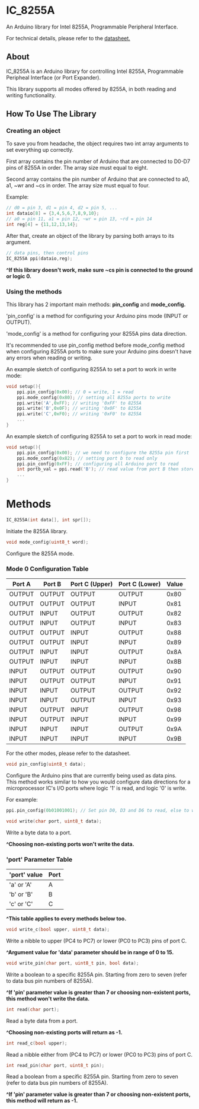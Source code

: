 # IC_8255A
An Arduino library for Intel 8255A, Programmable Peripheral Interface.

For technical details, please refer to the [datasheet.](https://pdf1.alldatasheet.com/datasheet-pdf/view/66100/INTEL/8255A.html)

## About
IC_8255A is an Arduino library for controlling Intel 8255A, Programmable Peripheal Interface (or Port Expander).

This library supports all modes offered by 8255A, in both reading and writing functionality.<br>

## How To Use The Library

### Creating an object
To save you from headache, the object requires two int array arguments to set everything up correctly.

First array contains the pin number of Arduino that are connected to D0-D7 pins of 8255A in order. The array size must equal to eight.

Second array contains the pin number of Arduino that are connected to a0, a1, ~wr and ~cs in order. The array size must equal to four.

Example:
```C
// d0 = pin 3, d1 = pin 4, d2 = pin 5, ...
int dataio[8] = {3,4,5,6,7,8,9,10};
// a0 = pin 11, a1 = pin 12, ~wr = pin 13, ~rd = pin 14
int reg[4] = {11,12,13,14};
```

After that, create an object of the library by parsing both arrays to its argument.
```C
// data pins, then control pins
IC_8255A ppi(dataio,reg);
```
**^If this library doesn't work, make sure ~cs pin is connected to the ground or logic 0.**

### Using the methods
This library has 2 important main methods: **pin_config** and **mode_config.**

'pin_config' is a method for configuring your Arduino pins mode (INPUT or OUTPUT).

'mode_config' is a method for configuring your 8255A pins data direction.

It's recommended to use pin_config method before mode_config method when configuring 8255A ports to make sure your Arduino pins doesn't have any errors when reading or writing.

An example sketch of configuring 8255A to set a port to work in write mode:
```C
void setup(){
	ppi.pin_config(0x00); // 0 = write, 1 = read
	ppi.mode_config(0x80); // setting all 8255a ports to write
	ppi.write('A',0xFF); // writing '0xFF' to 8255A
	ppi.write('B',0x0F); // writing '0x0F' to 8255A
	ppi.write('C',0xF0); // writing '0xF0' to 8255A
	...
}
```

An example sketch of configuring 8255A to set a port to work in read mode:
```C
void setup(){
	ppi.pin_config(0x00); // we need to configure the 8255a pin first
	ppi.mode_config(0x82); // setting port b to read only
	ppi.pin_config(0xFF); // configuring all Arduino port to read
	int portb_val = ppi.read('B'); // read value from port B then store it for further usage.
	...
}
```

# Methods
```C
IC_8255A(int data[], int spr[]);
```
Initiate the 8255A library.

```C
void mode_config(uint8_t word);
```
Configure the 8255A mode.

### Mode 0 Configuration Table
|Port A|Port B|Port C (Upper)|Port C (Lower)|Value|
|------|------|--------------|--------------|-----|
|OUTPUT|OUTPUT|        OUTPUT|        OUTPUT| 0x80|
|OUTPUT|OUTPUT|        OUTPUT|         INPUT| 0x81|
|OUTPUT| INPUT|        OUTPUT|        OUTPUT| 0x82|
|OUTPUT| INPUT|        OUTPUT|         INPUT| 0x83|
|OUTPUT|OUTPUT|         INPUT|        OUTPUT| 0x88|
|OUTPUT|OUTPUT|         INPUT|         INPUT| 0x89|
|OUTPUT| INPUT|         INPUT|        OUTPUT| 0x8A|
|OUTPUT| INPUT|         INPUT|         INPUT| 0x8B|
| INPUT|OUTPUT|        OUTPUT|        OUTPUT| 0x90|
| INPUT|OUTPUT|        OUTPUT|         INPUT| 0x91|
| INPUT| INPUT|        OUTPUT|        OUTPUT| 0x92|
| INPUT| INPUT|        OUTPUT|         INPUT| 0x93|
| INPUT|OUTPUT|         INPUT|        OUTPUT| 0x98|
| INPUT|OUTPUT|         INPUT|         INPUT| 0x99|
| INPUT| INPUT|         INPUT|        OUTPUT| 0x9A|
| INPUT| INPUT|         INPUT|         INPUT| 0x9B|

For the other modes, please refer to the datasheet.

```C
void pin_config(uint8_t data);
```
Configure the Arduino pins that are currently being used as data pins.<br>
This method works similar to how you would configure data directions for a microprocessor IC's I/O ports where logic '1' is read, and logic '0' is write.

For example:
```C
ppi.pin_config(0b01001001); // Set pin D0, D3 and D6 to read, else to write (from lsb to msb)
```

```C
void write(char port, uint8_t data);
```
Write a byte data to a port.

**^Choosing non-existing ports won't write the data.**

### 'port' Parameter Table
|'port' value  |Port|
|--------------|----|
| 'a' or 'A'   |  A |
| 'b' or 'B'   |  B |
| 'c' or 'C'   |  C |

**^This table applies to every  methods below too.**

```C
void write_c(bool upper, uint8_t data);
```
Write a nibble to upper (PC4 to PC7) or lower (PC0 to PC3) pins of port C.

**^Argument value for 'data' parameter should be in range of 0 to 15.**

```C
void write_pin(char port, uint8_t pin, bool data);
```
Write a boolean to a specific 8255A pin. Starting from zero to seven (refer to data bus pin numbers of 8255A).

**^If 'pin' parameter value is greater than 7 or choosing non-existent ports, this method won't write the data.**

```C
int read(char port);
```
Read a byte data from a port.

**^Choosing non-existing ports will return as -1.**

```C
int read_c(bool upper);
```
Read a nibble either from (PC4 to PC7) or lower (PC0 to PC3) pins of port C.

```C
int read_pin(char port, uint8_t pin);
```
Read a boolean from a specific 8255A pin. Starting from zero to seven (refer to data bus pin numbers of 8255A).

**^If 'pin' parameter value is greater than 7 or choosing non-existent ports, this method will return as -1.**
